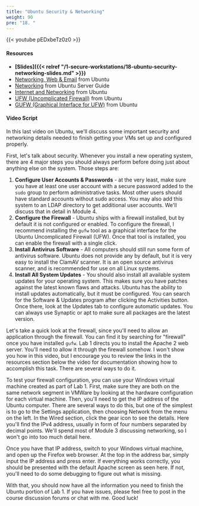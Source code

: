 ```yaml
---
title: "Ubuntu Security & Networking"
weight: 90
pre: "18. "
---
```


{{< youtube pEDxbeTz0z0 >}}

#### Resources

* **[Slides]({{< relref "/1-secure-workstations/18-ubuntu-security-networking-slides.md" >}})**
* [Networking, Web & Email](https://help.ubuntu.com/lts/ubuntu-help/net.html) from Ubuntu
* [Networking](https://help.ubuntu.com/lts/serverguide/networking.html) from Ubuntu Server Guide
* [Internet and Networking](https://help.ubuntu.com/community/InternetAndNetworking) from Ubuntu
* [UFW (Uncomplicated Firewall)](https://help.ubuntu.com/community/UFW) from Ubuntu
* [GUFW (Graphical Interface for UFW)](https://help.ubuntu.com/community/Gufw) from Ubuntu

#### Video Script

In this last video on Ubuntu, we'll discuss some important security and networking details needed to finish getting your VMs set up and configured properly.

First, let's talk about security. Whenever you install a new operating system, there are 4 major steps you should always perform before doing just about anything else on the system. Those steps are:

1. **Configure User Accounts & Passwords** - at the very least, make sure you have at least one user account with a secure password added to the `sudo` group to perform administrative tasks. Most other users should have standard accounts without sudo access. You may also add this system to an LDAP directory to get additional user accounts. We'll discuss that in detail in Module 4.
1. **Configure the Firewall** - Ubuntu ships with a firewall installed, but by default it is not configured or enabled. To configure the firewall, I recommend installing the `gufw` tool as a graphical interface for the Ubuntu Uncomplicated Firewall (UFW). Once that tool is installed, you can enable the firewall with a single click.
1. **Install Antivirus Software** - All computers should still run some form of antivirus software. Ubuntu does not provide any by default, but it is very easy to install the ClamAV scanner. It is an open source antivirus scanner, and is recommended for use on all Linux systems.
2. **Install All System Updates** - You should also install all available system updates for your operating system. This makes sure you have patches against the latest known flaws and attacks. Ubuntu has the ability to install updates automatically, but it must be configured. You can search for the Software & Updates program after clicking the Activities button. Once there, look at the Updates tab to configure automatic updates. You can always use Synaptic or apt to make sure all packages are the latest version.

Let's take a quick look at the firewall, since you'll need to allow an application through the firewall. You can find it by searching for "firewall" once you have installed `gufw`. Lab 1 directs you to install the Apache 2 web server. You'll need to allow it through the firewall somehow. I won't show you how in this video, but I encourage you to review the links in the resources section below the video for documentation showing how to accomplish this task. There are several ways to do it.

To test your firewall configuration, you can use your Windows virtual machine created as part of Lab 1. First, make sure they are both on the same network segment in VMWare by looking at the hardware configuration for each virtual machine. Then, you'll need to get the IP address of the Ubuntu computer. There are several ways to do this, but one of the simplest is to go to the Settings application, then choosing Network from the menu on the left. In the Wired section, click the gear icon to see the details. Here you'll find the IPv4 address, usually in form of four numbers separated by decimal points. We'll spend most of Module 3 discussing networking, so I won't go into too much detail here.

Once you have that IP address, switch to your Windows virtual machine, and open up the Firefox web browser. At the top in the address bar, simply input the IP address and press enter. If everything works correctly, you should be presented with the default Apache screen as seen here. If not, you'll need to do some debugging to figure out what is missing.

With that, you should now have all the information you need to finish the Ubuntu portion of Lab 1. If you have issues, please feel free to post in the course discussion forums or chat with me. Good luck!
